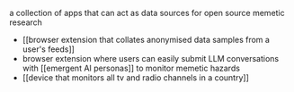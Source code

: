 a collection of apps that can act as data sources for open source memetic research
- [[browser extension that collates anonymised data samples from a user's feeds]]
- browser extension where users can easily submit LLM conversations with [[emergent AI personas]] to monitor memetic hazards
- [[device that monitors all tv and radio channels in a country]]

